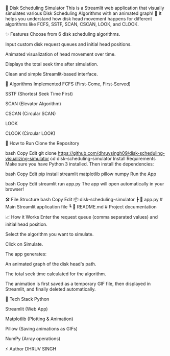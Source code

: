 🧠 Disk Scheduling Simulator
This is a Streamlit web application that visually simulates various Disk Scheduling Algorithms with an animated graph! 🚀
It helps you understand how disk head movement happens for different algorithms like FCFS, SSTF, SCAN, CSCAN, LOOK, and CLOOK.

✨ Features
Choose from 6 disk scheduling algorithms.

Input custom disk request queues and initial head positions.

Animated visualization of head movement over time.

Displays the total seek time after simulation.

Clean and simple Streamlit-based interface.

📜 Algorithms Implemented
FCFS (First-Come, First-Served)

SSTF (Shortest Seek Time First)

SCAN (Elevator Algorithm)

CSCAN (Circular SCAN)

LOOK

CLOOK (Circular LOOK)

🚀 How to Run
Clone the Repository

bash
Copy
Edit
git clone https://github.com/dhruvsingh09/disk-scheduling-visualizing-simulator
cd disk-scheduling-simulator
Install Requirements Make sure you have Python 3 installed. Then install the dependencies:

bash
Copy
Edit
pip install streamlit matplotlib pillow numpy
Run the App

bash
Copy
Edit
streamlit run app.py
The app will open automatically in your browser!

🛠️ File Structure
bash
Copy
Edit
📦 disk-scheduling-simulator
 ┣ 📄 app.py          # Main Streamlit application file
 ┗ 📄 README.md       # Project documentation
 
📈 How it Works
Enter the request queue (comma separated values) and initial head position.

Select the algorithm you want to simulate.

Click on Simulate.

The app generates:

An animated graph of the disk head's path.

The total seek time calculated for the algorithm.

The animation is first saved as a temporary GIF file, then displayed in Streamlit, and finally deleted automatically.

🧩 Tech Stack
Python

Streamlit (Web App)

Matplotlib (Plotting & Animation)

Pillow (Saving animations as GIFs)

NumPy (Array operations)


⚡ Author
DHRUV SINGH

